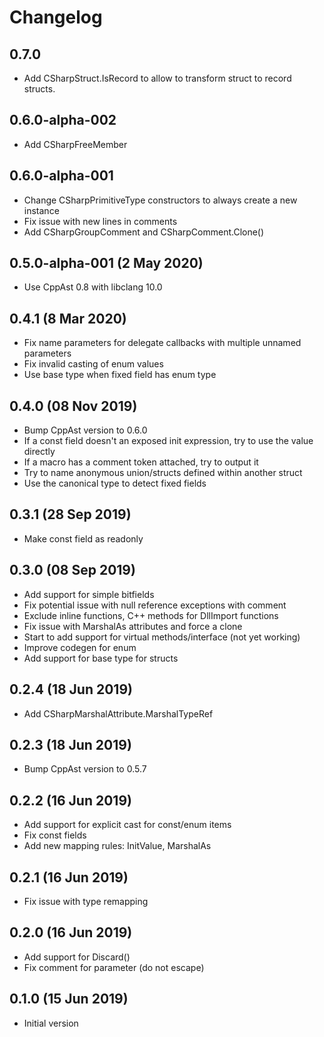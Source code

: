 # Changelog

## 0.7.0
- Add CSharpStruct.IsRecord to allow to transform struct to record structs.

## 0.6.0-alpha-002
- Add CSharpFreeMember

## 0.6.0-alpha-001
- Change CSharpPrimitiveType constructors to always create a new instance
- Fix issue with new lines in comments
- Add CSharpGroupComment and CSharpComment.Clone()

## 0.5.0-alpha-001 (2 May 2020)
- Use CppAst 0.8 with libclang 10.0

## 0.4.1 (8 Mar 2020)
- Fix name parameters for delegate callbacks with multiple unnamed parameters
- Fix invalid casting of enum values
- Use base type when fixed field has enum type

## 0.4.0 (08 Nov 2019)
- Bump CppAst version to 0.6.0
- If a const field doesn't an exposed init expression, try to use the value directly
- If a macro has a comment token attached, try to output it
- Try to name anonymous union/structs defined within another struct
- Use the canonical type to detect fixed fields

## 0.3.1 (28 Sep 2019)
- Make const field as readonly

## 0.3.0 (08 Sep 2019)
- Add support for simple bitfields
- Fix potential issue with null reference exceptions with comment
- Exclude inline functions, C++ methods for DllImport functions
- Fix issue with MarshalAs attributes and force a clone
- Start to add support for virtual methods/interface (not yet working)
- Improve codegen for enum 
- Add support for base type for structs

## 0.2.4 (18 Jun 2019)
- Add CSharpMarshalAttribute.MarshalTypeRef  

## 0.2.3 (18 Jun 2019)
- Bump CppAst version to 0.5.7

## 0.2.2 (16 Jun 2019)
- Add support for explicit cast for const/enum items
- Fix const fields
- Add new mapping rules: InitValue, MarshalAs

## 0.2.1 (16 Jun 2019)
- Fix issue with type remapping

## 0.2.0 (16 Jun 2019)
- Add support for Discard()
- Fix comment for parameter (do not escape)

## 0.1.0 (15 Jun 2019)
- Initial version
